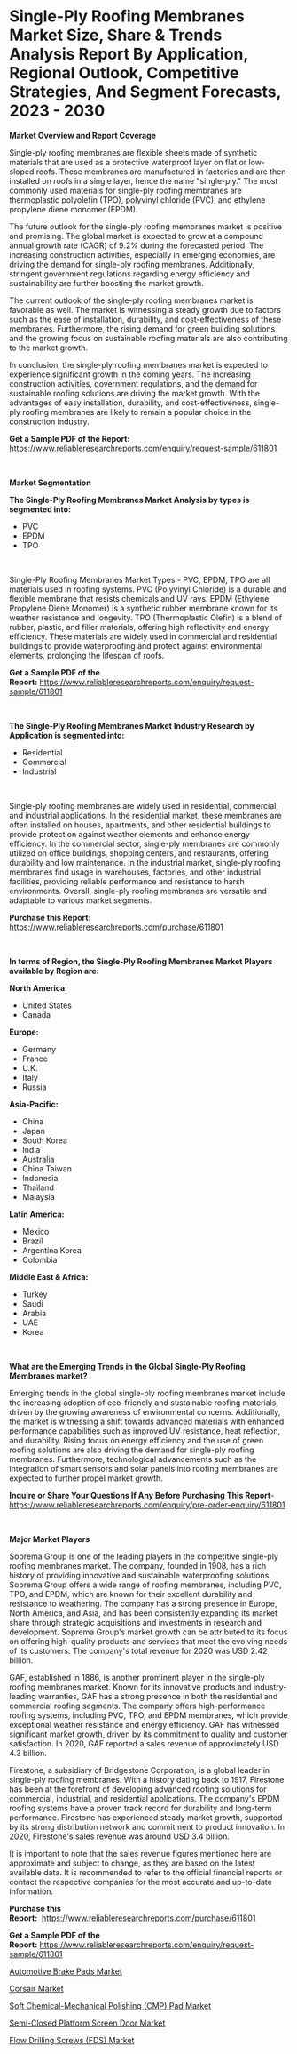 <p><h1>Single-Ply Roofing Membranes Market Size, Share & Trends Analysis Report By Application, Regional Outlook, Competitive Strategies, And Segment Forecasts, 2023 - 2030</h1></p><p><strong>Market Overview and Report Coverage</strong></p>
<p><p>Single-ply roofing membranes are flexible sheets made of synthetic materials that are used as a protective waterproof layer on flat or low-sloped roofs. These membranes are manufactured in factories and are then installed on roofs in a single layer, hence the name "single-ply." The most commonly used materials for single-ply roofing membranes are thermoplastic polyolefin (TPO), polyvinyl chloride (PVC), and ethylene propylene diene monomer (EPDM).</p><p>The future outlook for the single-ply roofing membranes market is positive and promising. The global market is expected to grow at a compound annual growth rate (CAGR) of 9.2% during the forecasted period. The increasing construction activities, especially in emerging economies, are driving the demand for single-ply roofing membranes. Additionally, stringent government regulations regarding energy efficiency and sustainability are further boosting the market growth.</p><p>The current outlook of the single-ply roofing membranes market is favorable as well. The market is witnessing a steady growth due to factors such as the ease of installation, durability, and cost-effectiveness of these membranes. Furthermore, the rising demand for green building solutions and the growing focus on sustainable roofing materials are also contributing to the market growth.</p><p>In conclusion, the single-ply roofing membranes market is expected to experience significant growth in the coming years. The increasing construction activities, government regulations, and the demand for sustainable roofing solutions are driving the market growth. With the advantages of easy installation, durability, and cost-effectiveness, single-ply roofing membranes are likely to remain a popular choice in the construction industry.</p></p>
<p><strong>Get a Sample PDF of the Report:</strong> <a href="https://www.reliableresearchreports.com/enquiry/request-sample/611801">https://www.reliableresearchreports.com/enquiry/request-sample/611801</a></p>
<p>&nbsp;</p>
<p><strong>Market Segmentation</strong></p>
<p><strong>The Single-Ply Roofing Membranes Market Analysis by types is segmented into:</strong></p>
<p><ul><li>PVC</li><li>EPDM</li><li>TPO</li></ul></p>
<p>&nbsp;</p>
<p><p>Single-Ply Roofing Membranes Market Types - PVC, EPDM, TPO are all materials used in roofing systems. PVC (Polyvinyl Chloride) is a durable and flexible membrane that resists chemicals and UV rays. EPDM (Ethylene Propylene Diene Monomer) is a synthetic rubber membrane known for its weather resistance and longevity. TPO (Thermoplastic Olefin) is a blend of rubber, plastic, and filler materials, offering high reflectivity and energy efficiency. These materials are widely used in commercial and residential buildings to provide waterproofing and protect against environmental elements, prolonging the lifespan of roofs.</p></p>
<p><strong>Get a Sample PDF of the Report:</strong>&nbsp;<a href="https://www.reliableresearchreports.com/enquiry/request-sample/611801">https://www.reliableresearchreports.com/enquiry/request-sample/611801</a></p>
<p>&nbsp;</p>
<p><strong>The Single-Ply Roofing Membranes Market Industry Research by Application is segmented into:</strong></p>
<p><ul><li>Residential</li><li>Commercial</li><li>Industrial</li></ul></p>
<p>&nbsp;</p>
<p><p>Single-ply roofing membranes are widely used in residential, commercial, and industrial applications. In the residential market, these membranes are often installed on houses, apartments, and other residential buildings to provide protection against weather elements and enhance energy efficiency. In the commercial sector, single-ply membranes are commonly utilized on office buildings, shopping centers, and restaurants, offering durability and low maintenance. In the industrial market, single-ply roofing membranes find usage in warehouses, factories, and other industrial facilities, providing reliable performance and resistance to harsh environments. Overall, single-ply roofing membranes are versatile and adaptable to various market segments.</p></p>
<p><strong>Purchase this Report:</strong>&nbsp; <a href="https://www.reliableresearchreports.com/purchase/611801">https://www.reliableresearchreports.com/purchase/611801</a></p>
<p>&nbsp;</p>
<p><strong>In terms of Region, the Single-Ply Roofing Membranes Market Players available by Region are:</strong></p>
<p>
    <p> <strong> North America: </strong>
        <ul>
            <li>United States</li>
            <li>Canada</li>
        </ul>
        </p> 
    <p> <strong> Europe: </strong>
        <ul>
            <li>Germany</li>
            <li>France</li>
            <li>U.K.</li>
            <li>Italy</li>
            <li>Russia</li>
        </ul>
        </p> 
    <p> <strong> Asia-Pacific: </strong>
        <ul>
            <li>China</li>
            <li>Japan</li>
            <li>South Korea</li>
            <li>India</li>
            <li>Australia</li>
            <li>China Taiwan</li>
            <li>Indonesia</li>
            <li>Thailand</li>
            <li>Malaysia</li>
        </ul>
        </p> 
    <p> <strong> Latin America: </strong>
        <ul>
            <li>Mexico</li>
            <li>Brazil</li>
            <li>Argentina Korea</li>
            <li>Colombia</li>
        </ul>
        </p> 
    <p> <strong> Middle East & Africa: </strong>
        <ul>
            <li>Turkey</li>
            <li>Saudi</li>
            <li>Arabia</li>
            <li>UAE</li>
            <li>Korea</li>
        </ul>
    </p>
    </p>
<p>&nbsp;</p>
<p><strong>What are the Emerging Trends in the Global Single-Ply Roofing Membranes market?</strong></p>
<p><p>Emerging trends in the global single-ply roofing membranes market include the increasing adoption of eco-friendly and sustainable roofing materials, driven by the growing awareness of environmental concerns. Additionally, the market is witnessing a shift towards advanced materials with enhanced performance capabilities such as improved UV resistance, heat reflection, and durability. Rising focus on energy efficiency and the use of green roofing solutions are also driving the demand for single-ply roofing membranes. Furthermore, technological advancements such as the integration of smart sensors and solar panels into roofing membranes are expected to further propel market growth.</p></p>
<p><strong>Inquire or Share Your Questions If Any Before Purchasing This Report</strong>- <a href="https://www.reliableresearchreports.com/enquiry/pre-order-enquiry/611801">https://www.reliableresearchreports.com/enquiry/pre-order-enquiry/611801</a></p>
<p>&nbsp;</p>
<p><strong>Major Market Players</strong></p>
<p><p>Soprema Group is one of the leading players in the competitive single-ply roofing membranes market. The company, founded in 1908, has a rich history of providing innovative and sustainable waterproofing solutions. Soprema Group offers a wide range of roofing membranes, including PVC, TPO, and EPDM, which are known for their excellent durability and resistance to weathering. The company has a strong presence in Europe, North America, and Asia, and has been consistently expanding its market share through strategic acquisitions and investments in research and development. Soprema Group's market growth can be attributed to its focus on offering high-quality products and services that meet the evolving needs of its customers. The company's total revenue for 2020 was USD 2.42 billion.</p><p>GAF, established in 1886, is another prominent player in the single-ply roofing membranes market. Known for its innovative products and industry-leading warranties, GAF has a strong presence in both the residential and commercial roofing segments. The company offers high-performance roofing systems, including PVC, TPO, and EPDM membranes, which provide exceptional weather resistance and energy efficiency. GAF has witnessed significant market growth, driven by its commitment to quality and customer satisfaction. In 2020, GAF reported a sales revenue of approximately USD 4.3 billion.</p><p>Firestone, a subsidiary of Bridgestone Corporation, is a global leader in single-ply roofing membranes. With a history dating back to 1917, Firestone has been at the forefront of developing advanced roofing solutions for commercial, industrial, and residential applications. The company's EPDM roofing systems have a proven track record for durability and long-term performance. Firestone has experienced steady market growth, supported by its strong distribution network and commitment to product innovation. In 2020, Firestone's sales revenue was around USD 3.4 billion.</p><p>It is important to note that the sales revenue figures mentioned here are approximate and subject to change, as they are based on the latest available data. It is recommended to refer to the official financial reports or contact the respective companies for the most accurate and up-to-date information.</p></p>
<p><strong>Purchase this Report:</strong>&nbsp;&nbsp;<a href="https://www.reliableresearchreports.com/purchase/611801">https://www.reliableresearchreports.com/purchase/611801</a></p>
<p></p>
<p><strong>Get a Sample PDF of the Report:</strong>&nbsp;<a href="https://www.reliableresearchreports.com/enquiry/request-sample/611801">https://www.reliableresearchreports.com/enquiry/request-sample/611801</a></p>
<p><p><a href="https://medium.com/@jasperkuhic2023/automotive-brake-pads-market-the-key-to-successful-business-strategy-forecast-till-2030-1242e16c6b7f">Automotive Brake Pads Market</a></p><p><a href="https://medium.com/@noewwade60/corsair-market-size-growth-forecast-2023-2030-3996cd07230f">Corsair Market</a></p><p><a href="https://github.com/melchekhinf/Market-Research-Report-List-1/blob/main/soft-chemical-mechanical-polishing-cmp-pad-market.md">Soft Chemical-Mechanical Polishing (CMP) Pad Market</a></p><p><a href="https://www.linkedin.com/pulse/semi-closed-platform-screen-door-market-size-share-amp-abacf/">Semi-Closed Platform Screen Door Market</a></p><p><a href="https://github.com/merzlyukov93/Market-Research-Report-List-1/blob/main/flow-drilling-screws-fds-market.md">Flow Drilling Screws (FDS) Market</a></p></p>